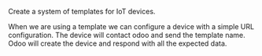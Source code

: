 Create a system of templates for IoT devices.

When we are using a template we can configure a device with a simple URL
configuration. The device will contact odoo and send the template name.
Odoo will create the device and respond with all the expected data.
